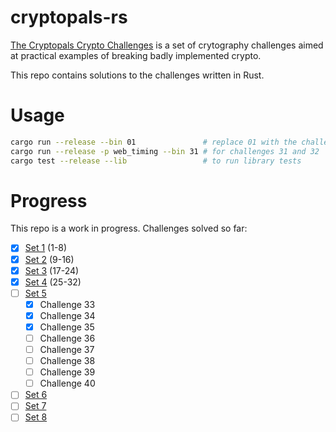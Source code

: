 # cryptopals-rs
[The Cryptopals Crypto Challenges](https://cryptopals.com/) is a set of crytography challenges aimed at practical examples of breaking badly implemented crypto.

This repo contains solutions to the challenges written in Rust.

# Usage
```bash
cargo run --release --bin 01               # replace 01 with the challenge to run
cargo run --release -p web_timing --bin 31 # for challenges 31 and 32
cargo test --release --lib                 # to run library tests
```

# Progress
This repo is a work in progress. Challenges solved so far:
- [x] [Set 1](https://cryptopals.com/sets/1) (1-8)
- [x] [Set 2](https://cryptopals.com/sets/2) (9-16)
- [x] [Set 3](https://cryptopals.com/sets/3) (17-24)
- [x] [Set 4](https://cryptopals.com/sets/4) (25-32)
- [ ] [Set 5](https://cryptopals.com/sets/5)
  - [x] Challenge 33
  - [x] Challenge 34
  - [x] Challenge 35
  - [ ] Challenge 36
  - [ ] Challenge 37
  - [ ] Challenge 38
  - [ ] Challenge 39
  - [ ] Challenge 40
- [ ] [Set 6](https://cryptopals.com/sets/6)
- [ ] [Set 7](https://cryptopals.com/sets/7)
- [ ] [Set 8](https://cryptopals.com/sets/8)
